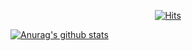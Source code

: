 <div align=center>

[![Hits](https://hits.seeyoufarm.com/api/count/incr/badge.svg?url=https%3A%2F%2Fgithub.com%2Fsooe2min&count_bg=%2379C83D&title_bg=%23555555&icon=&icon_color=%23E7E7E7&title=hits&edge_flat=false)](https://hits.seeyoufarm.com)

</div>

[![Anurag's github stats](https://github-readme-stats.vercel.app/api?username=sooe2min)](https://github.com/anuraghazra/github-readme-stats)	



